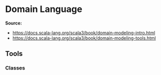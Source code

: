 # Domain Language

**Source:**

- https://docs.scala-lang.org/scala3/book/domain-modeling-intro.html
- https://docs.scala-lang.org/scala3/book/domain-modeling-tools.html

## Tools

### Classes
